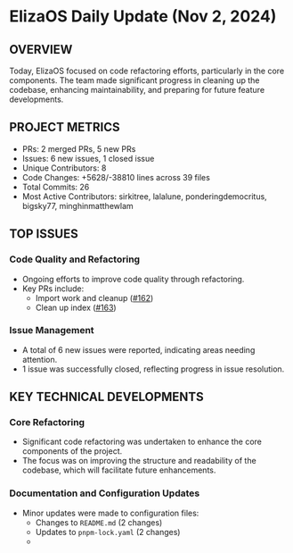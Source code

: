 # ElizaOS Daily Update (Nov 2, 2024)

## OVERVIEW 
Today, ElizaOS focused on code refactoring efforts, particularly in the core components. The team made significant progress in cleaning up the codebase, enhancing maintainability, and preparing for future feature developments.

## PROJECT METRICS
- PRs: 2 merged PRs, 5 new PRs
- Issues: 6 new issues, 1 closed issue
- Unique Contributors: 8
- Code Changes: +5628/-38810 lines across 39 files
- Total Commits: 26
- Most Active Contributors: sirkitree, lalalune, ponderingdemocritus, bigsky77, minghinmatthewlam

## TOP ISSUES
### Code Quality and Refactoring
- Ongoing efforts to improve code quality through refactoring.
- Key PRs include:
  - Import work and cleanup ([#162](https://github.com/elizaos/eliza/pull/162))
  - Clean up index ([#163](https://github.com/elizaos/eliza/pull/163))

### Issue Management
- A total of 6 new issues were reported, indicating areas needing attention.
- 1 issue was successfully closed, reflecting progress in issue resolution.

## KEY TECHNICAL DEVELOPMENTS
### Core Refactoring
- Significant code refactoring was undertaken to enhance the core components of the project.
- The focus was on improving the structure and readability of the codebase, which will facilitate future enhancements.

### Documentation and Configuration Updates
- Minor updates were made to configuration files:
  - Changes to `README.md` (2 changes)
  - Updates to `pnpm-lock.yaml` (2 changes)
  -